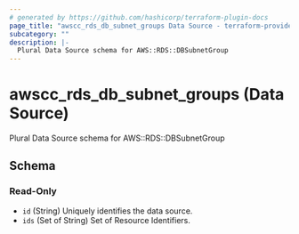 ```yaml
---
# generated by https://github.com/hashicorp/terraform-plugin-docs
page_title: "awscc_rds_db_subnet_groups Data Source - terraform-provider-awscc"
subcategory: ""
description: |-
  Plural Data Source schema for AWS::RDS::DBSubnetGroup
---
```


# awscc_rds_db_subnet_groups (Data Source)

Plural Data Source schema for AWS::RDS::DBSubnetGroup



<!-- schema generated by tfplugindocs -->
## Schema

### Read-Only

- `id` (String) Uniquely identifies the data source.
- `ids` (Set of String) Set of Resource Identifiers.


